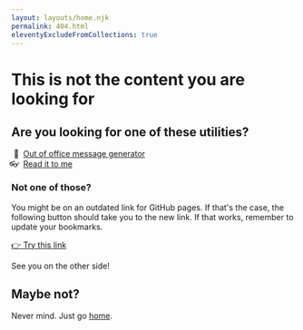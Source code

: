 ```yaml
---
layout: layouts/home.njk
permalink: 404.html
eleventyExcludeFromCollections: true
---
```


# This is not the content you are looking for

## Are you looking for one of these utilities?

<style>
@counter-style project-emoji {
  system: cyclic;
  symbols: 👋 👓 ⚡️;
  suffix: "  ";
}
</style>
<ul style="padding-left: 1.5em; list-style-type: project-emoji;">
	<li><a href="https://verlok.github.io/ooo/">Out of office message generator</a></li>
	<li><a href="https://verlok.github.io/readItToMe/">Read it to me</a></li>
</ul>

### Not one of those?

You might be on an outdated link for GitHub pages. If that's the case, the following button should take you to the new link. If that works, remember to update your bookmarks.

<p><a id="newLink" href="#" class="postlist-button">👉 Try this link</a></p>

<script>
	const newHref = `https://verlok.github.io${window.location.pathname}`;
	const linkEl = document.getElementById("newLink");
	linkEl.setAttribute("href", newHref);
	linkEl.title = `Try opening "${newHref}"`;
</script>

See you on the other side!

## Maybe not?

Never mind. Just go [home](/).
